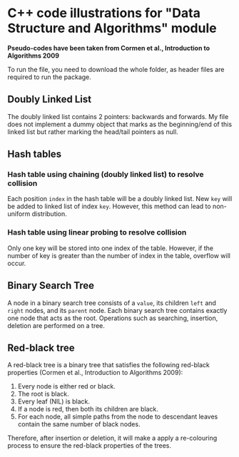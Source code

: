 # C++ code illustrations for "Data Structure and Algorithms" module

**Pseudo-codes have been taken from Cormen et al., Introduction to Algorithms 2009**

To run the file, you need to download the whole folder, as header files are required to run the package.

## Doubly Linked List

The doubly linked list contains 2 pointers: backwards and forwards. My file does not implement a dummy object that marks as the beginning/end of this linked list but rather marking the head/tail pointers as null.

## Hash tables

### Hash table using chaining (doubly linked list) to resolve collision

Each position `index` in the hash table will be a doubly linked list. New `key` will be added to linked list of index `key`. However, this method can lead to non-uniform distribution.

### Hash table using linear probing to resolve collision

Only one key will be stored into one index of the table. However, if the number of key is greater than the number of index in the table, overflow will occur.

## Binary Search Tree

A node in a binary search tree consists of a `value`, its children `left` and `right` nodes, and its `parent` node. Each binary search tree contains exactly one node that acts as the root. Operations such as searching, insertion, deletion are performed on a tree.

## Red-black tree

A red-black tree is a binary tree that satisfies the following red-black properties (Cormen et al., Introduction to Algorithms 2009):

1. Every node is either red or black.
2. The root is black.
3. Every leaf (NIL) is black.
4. If a node is red, then both its children are black.
5. For each node, all simple paths from the node to descendant leaves contain the same number of black nodes.

Therefore, after insertion or deletion, it will make a apply a re-colouring process to ensure the red-black properties of the trees.
